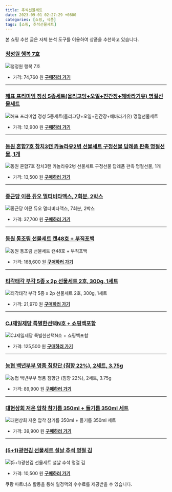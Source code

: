 ```yaml
---
title: 추석선물세트
date: 2023-09-01 02:27:29 +0800
categories: [쇼핑, 식품]
tags: [쇼핑, 추석선물세트]
---
```

본 쇼핑 추천 글은 자체 분석 도구를 이용하여 상품을 추천하고 있습니다.
### [청정원 행복 7호](https://link.coupang.com/re/AFFSDP?lptag=AF1030537&pageKey=7530697391&itemId=19772111729&vendorItemId=82628310301&traceid=V0-153-6df051696b603bae&requestid=20230907022729883229586950&token=31850C%7CMIXED)
![청정원 행복 7호](https://ads-partners.coupang.com/image1/jB9hj0ICRpaO6t_wjKUUoua8U4oF-82uzfhjLr4oF5yqMLHuHROWFfFPZLBmWtULXc-g6QAguHX_6tPm6KTfHHL7dbfn3LKqFflc-W9N2d4JmOfnmmE1TunKQ1qcJtX76JOcN1wSfeBkE-H02Ok8dRfBPgQMCHUNsFyA8btvPh2ZR4z3_XpBOU9wkY0y62lf9XKArVCohoHC1D7HX7D3HkcN_jrbelK3sFTxZrA6HHm7Fexk7y1bjAFEZW5yJDTlIt1LZG6q6xeD9fJGi5FxFzWF)
- 가격: 74,760 원
[**구매하러 가기**](https://link.coupang.com/re/AFFSDP?lptag=AF1030537&pageKey=7530697391&itemId=19772111729&vendorItemId=82628310301&traceid=V0-153-6df051696b603bae&requestid=20230907022729883229586950&token=31850C%7CMIXED)
---
### [해표 프리미엄 정성 5종세트(올리고당+오일+진간장+해바라기유) 명절선물세트](https://link.coupang.com/re/AFFSDP?lptag=AF1030537&pageKey=6072241132&itemId=11216071283&vendorItemId=78493569925&traceid=V0-153-dcb5db4a8b9cbf0b&requestid=20230907022729883229586950&token=31850C%7CMIXED)
![해표 프리미엄 정성 5종세트(올리고당+오일+진간장+해바라기유) 명절선물세트](https://ads-partners.coupang.com/image1/1gCLjhAklgzChZ3u1oIRNXCrro38OMpSaFwn2O9-SpRIO50nQek-Taj4xPGEHainl8JtbOIS8P-e061Rqb7UL9-lOHX9KD7aqghtxX_Pd_Xk69Iv2f69Yg7Zz5KZu0JLLu6lj4UNs0wMSxSrzucL82CysAzfGpoV08hKJ88OqQl9oCz2KbZV5bMLFsRrHPndtbTpBvZqtjQPk30YBAZnd0c1jBgrhqAsD0AChLpnGKFWxiLeRFTbQ_TQs2zSj2OSCMXhB56XcGkfk1niA8tvTl_fBEGrdGfYr9W_Khaj6ss=)
- 가격: 12,900 원
[**구매하러 가기**](https://link.coupang.com/re/AFFSDP?lptag=AF1030537&pageKey=6072241132&itemId=11216071283&vendorItemId=78493569925&traceid=V0-153-dcb5db4a8b9cbf0b&requestid=20230907022729883229586950&token=31850C%7CMIXED)
---
### [동원 혼합7호 참치3캔 카놀라유2병 선물세트 구정선물 답례품 판촉 명절선물, 1개](https://link.coupang.com/re/AFFSDP?lptag=AF1030537&pageKey=4834290553&itemId=6241981797&vendorItemId=70210406437&traceid=V0-153-d97cff531869ed68&clickBeacon=0L4hzF5hMpaE7f40ZGjmtRUd8VfG95pjC%2BiBQao7jPg9AG0K3gjhdCofVl6VH0YP5W8Qq%2BWNbWnoHZxgj737Ey70Yz%2BKJ3ozEQePeUEpnWOM8WwzcVWyOyE3WqGylZWgKu61e9ZUwQTAaWQ7ANfRkQsu0jXwrqWG%2Bu79EIg90R4xHohQ5SBMV9QUL1%2B3Q%2BiDzayMF08Uduv0BPFQRXPsv1hyxpybxgvnG0bwh694z9G64GgOI3zInWk%2F5hQiFaupNt3W5YLI0lzxhZ0Nhj4q4%2BymoyiJNmF9VtcA7Em2jx3qQxnj2JpT%2BbAQvOs2LhBsX%2B8REgyekTgsnw1nRMtDHPXh17ljlnnQshoSpaG2SfNqBmbW2ZWhm86ZXKTTLxWFzI1ygwlfT9Z7rhRxaqv3JptNjN3%2FSCaLnhZqbrOMTJ8Y%2FAoDOWXegcaJBeiQYj0D6HvDS4M2PoSFL2mi4fbg4HyCYXCyjNqzQyB4WckrrAAmiiln1%2B4nRCbKUQP4mxTbXcdShQRHl9C%2BlIjm3MZ86g1aJotLu3XT1dqFZREbmmd%2B0B4arMQCtK6Z%2BqYh%2BCpeIgZ3B2PPO9taOKi9vXeI5ThWPM5AciyfUpfyLWVqO0r2r8C3ds1BWSzhm4y5uMwEvYa6ygj0Scy1iZyhUHNKhV8kWMLJPWxXFsl%2FI%2FLZTqyFHc8tY%2FSO4pwbe3l700iNhG6u17oedpc5zMuV%2B9eibA3y9i8HHMWJVs%2FUanv1XLMt8dvkblbLsFGu3MFo3gAga7%2FVoeac9Juu4hvd6IzaQEuYQnjQv90dUpSb4KsdtUVC1OxuRlJmzr%2BL4%2FQATeNj%2BdtEDT7bbcMo8eltMzBpeXT6T%2F2P1kWolmMwzFX3MgeBzq4Cwcc6kXX%2FqQVtpoWP&requestid=20230907022729883229586950&token=31850C%7CMIXED)
![동원 혼합7호 참치3캔 카놀라유2병 선물세트 구정선물 답례품 판촉 명절선물, 1개](https://ads-partners.coupang.com/image1/ajAmka8gd3doARgcao24CWFmZwxl9JwS_a15jghdtfkNOBemzXWg1KD0iO5xVuK2jzk9jUaO6-nOd0UkEUFsPaYO7TxnnOMjgTIhCnKhTmmPcrECMVW5wLTsI7Mb8BI3EBxIFUS8Ww7Zn8E42ObZq_3W1R405rmqE2SGy-CFO0nFsJMKNoAB71WaG_25txo1KZyO9VL3GJTjv11cr80Rw4NZOTk9ULAxYYdAGSQPUsY-muZFfJbexazOWuG8l2imSRZMt7YA7mK4fzqDh1Um6z2d9vAbOZkMtJkBgj5C70Ka4OrjRA==)
- 가격: 13,500 원
[**구매하러 가기**](https://link.coupang.com/re/AFFSDP?lptag=AF1030537&pageKey=4834290553&itemId=6241981797&vendorItemId=70210406437&traceid=V0-153-d97cff531869ed68&clickBeacon=0L4hzF5hMpaE7f40ZGjmtRUd8VfG95pjC%2BiBQao7jPg9AG0K3gjhdCofVl6VH0YP5W8Qq%2BWNbWnoHZxgj737Ey70Yz%2BKJ3ozEQePeUEpnWOM8WwzcVWyOyE3WqGylZWgKu61e9ZUwQTAaWQ7ANfRkQsu0jXwrqWG%2Bu79EIg90R4xHohQ5SBMV9QUL1%2B3Q%2BiDzayMF08Uduv0BPFQRXPsv1hyxpybxgvnG0bwh694z9G64GgOI3zInWk%2F5hQiFaupNt3W5YLI0lzxhZ0Nhj4q4%2BymoyiJNmF9VtcA7Em2jx3qQxnj2JpT%2BbAQvOs2LhBsX%2B8REgyekTgsnw1nRMtDHPXh17ljlnnQshoSpaG2SfNqBmbW2ZWhm86ZXKTTLxWFzI1ygwlfT9Z7rhRxaqv3JptNjN3%2FSCaLnhZqbrOMTJ8Y%2FAoDOWXegcaJBeiQYj0D6HvDS4M2PoSFL2mi4fbg4HyCYXCyjNqzQyB4WckrrAAmiiln1%2B4nRCbKUQP4mxTbXcdShQRHl9C%2BlIjm3MZ86g1aJotLu3XT1dqFZREbmmd%2B0B4arMQCtK6Z%2BqYh%2BCpeIgZ3B2PPO9taOKi9vXeI5ThWPM5AciyfUpfyLWVqO0r2r8C3ds1BWSzhm4y5uMwEvYa6ygj0Scy1iZyhUHNKhV8kWMLJPWxXFsl%2FI%2FLZTqyFHc8tY%2FSO4pwbe3l700iNhG6u17oedpc5zMuV%2B9eibA3y9i8HHMWJVs%2FUanv1XLMt8dvkblbLsFGu3MFo3gAga7%2FVoeac9Juu4hvd6IzaQEuYQnjQv90dUpSb4KsdtUVC1OxuRlJmzr%2BL4%2FQATeNj%2BdtEDT7bbcMo8eltMzBpeXT6T%2F2P1kWolmMwzFX3MgeBzq4Cwcc6kXX%2FqQVtpoWP&requestid=20230907022729883229586950&token=31850C%7CMIXED)
---
### [종근당 이뮨 듀오 멀티비타맥스, 7회분, 2박스](https://link.coupang.com/re/AFFSDP?lptag=AF1030537&pageKey=7158897778&itemId=18626778193&vendorItemId=85762152300&traceid=V0-153-73ed4b65f8b9d0a6&clickBeacon=0L4hzF5hMpaE7f40ZGjmtRUd8VfG95pjC%2BiBQao7jPg9AG0K3gjhdCofVl6VH0YP5W8Qq%2BWNbWnoHZxgj737Ey70Yz%2BKJ3ozEQePeUEpnWNdP%2BK%2Fpkl01nfQ1oXptMQxKu61e9ZUwQTAaWQ7ANfRkR20azVm%2BM8IhOYemBqgJSdRJ3FWUtvS6FvBkErNXbtGzayMF08Uduv0BPFQRXPsv1hyxpybxgvnG0bwh694z9G64GgOI3zInWk%2F5hQiFaupn6U6t5q2s15h6VJFjYBiOoUYH%2FgH%2BS4C9czu%2F6HPjQQN5wHllvhzKDa6%2Bw%2FpfBJEgofXPOh4haw7FKycdYOVHjqxWbE%2Fpf6TriViWpIxcL0DUYWjnzvB0%2BQ%2FIi9ZrfeHKgFZ83PTblUYD9IWZzIFMT4kyC%2FudVX17HWH4TafjjmgmTXLhlJAZddhj44DtHbW75ajF8HRV5rqzH4Yu39bJOcHVKJYHrMCWENc5J6okRv8zM4tMexYb2oJE7eVCxaT1D0VOsoVCdSmc8iAPeuKAmPu7KL9sL7ETtQhd5djioW%2F1O2C88A9c7zKYnazJ2bVKd68Xwm0FjWc6Zl%2BjsqHWmcpbpmfc2PPN0u9wJ6Uh2qPRv1fnMjCH%2B0CoONJdvkwaWYypoZkd7V0%2FjsUWGxObf%2BoAtbiDXtPh39QvIT7cRI83fgWhSPRUmA7NOIUhXivc0QQdj2iESIgi7j3q50qdzIWvsNAisrGhAcNhQn2xV0JO7cdcV7c7JxVlFCn97b0IkWOT0jlb%2FpaN%2Bt3k08%2Fs1MPWsaVzTjiS%2FGfZofBnCLoaKXwDOWnfzXJK7Zw0LUcogydlKx2cxqDE4uIBVCidDS9mWKErl%2FIPlG6kZC5OVO0rJz9ku1u2Gckitf96LRY&requestid=20230907022729883229586950&token=31850C%7CMIXED)
![종근당 이뮨 듀오 멀티비타맥스, 7회분, 2박스](https://ads-partners.coupang.com/image1/VY4NakbcP2YmP7pGVaDhVS1hUOv5Cy1VzasVWe0xCr7rSS4z8N_E0qfn55-fxb65xpLxdIB23Fo1vuD0xk9OQwVk3Vx9_bIVN0roMox4be5hsbd7fx95Lr09FMWHE7dfE4qW4kQRJL4BXLtEDgxjtzQBEF_lTEjl370qoiSVW3-hCrwS6UECoxpVutu6ma2uMAsr2cKCVKlNzOixeAhBUt2bTJsaYjMaLknbUMXrlya02DT1VxzJHF6MHZuvL_0Kd9ipTpTahWIBDM7SlC5QXtVHbD2a)
- 가격: 37,700 원
[**구매하러 가기**](https://link.coupang.com/re/AFFSDP?lptag=AF1030537&pageKey=7158897778&itemId=18626778193&vendorItemId=85762152300&traceid=V0-153-73ed4b65f8b9d0a6&clickBeacon=0L4hzF5hMpaE7f40ZGjmtRUd8VfG95pjC%2BiBQao7jPg9AG0K3gjhdCofVl6VH0YP5W8Qq%2BWNbWnoHZxgj737Ey70Yz%2BKJ3ozEQePeUEpnWNdP%2BK%2Fpkl01nfQ1oXptMQxKu61e9ZUwQTAaWQ7ANfRkR20azVm%2BM8IhOYemBqgJSdRJ3FWUtvS6FvBkErNXbtGzayMF08Uduv0BPFQRXPsv1hyxpybxgvnG0bwh694z9G64GgOI3zInWk%2F5hQiFaupn6U6t5q2s15h6VJFjYBiOoUYH%2FgH%2BS4C9czu%2F6HPjQQN5wHllvhzKDa6%2Bw%2FpfBJEgofXPOh4haw7FKycdYOVHjqxWbE%2Fpf6TriViWpIxcL0DUYWjnzvB0%2BQ%2FIi9ZrfeHKgFZ83PTblUYD9IWZzIFMT4kyC%2FudVX17HWH4TafjjmgmTXLhlJAZddhj44DtHbW75ajF8HRV5rqzH4Yu39bJOcHVKJYHrMCWENc5J6okRv8zM4tMexYb2oJE7eVCxaT1D0VOsoVCdSmc8iAPeuKAmPu7KL9sL7ETtQhd5djioW%2F1O2C88A9c7zKYnazJ2bVKd68Xwm0FjWc6Zl%2BjsqHWmcpbpmfc2PPN0u9wJ6Uh2qPRv1fnMjCH%2B0CoONJdvkwaWYypoZkd7V0%2FjsUWGxObf%2BoAtbiDXtPh39QvIT7cRI83fgWhSPRUmA7NOIUhXivc0QQdj2iESIgi7j3q50qdzIWvsNAisrGhAcNhQn2xV0JO7cdcV7c7JxVlFCn97b0IkWOT0jlb%2FpaN%2Bt3k08%2Fs1MPWsaVzTjiS%2FGfZofBnCLoaKXwDOWnfzXJK7Zw0LUcogydlKx2cxqDE4uIBVCidDS9mWKErl%2FIPlG6kZC5OVO0rJz9ku1u2Gckitf96LRY&requestid=20230907022729883229586950&token=31850C%7CMIXED)
---
### [동원 통조림 선물세트 캔48호 + 부직포백](https://link.coupang.com/re/AFFSDP?lptag=AF1030537&pageKey=6303948015&itemId=13029568540&vendorItemId=71463830996&traceid=V0-153-e34b104e464abdbe&requestid=20230907022729883229586950&token=31850C%7CMIXED)
![동원 통조림 선물세트 캔48호 + 부직포백](https://ads-partners.coupang.com/image1/gy0iIWEE65-I3of8g798_6enb0iem9gkgSrtyhmCH-A-Bso-IK60e36CIIoqdsX9xfS_Dw0Ypq86lHp5zre1t6XVdTJ8wP_Mh4kmHqz_5Hf7jgAH_BLZxaeEGdpgrrVbfeXrx8xDhRw4aIux8Kc4V03o2Mb5hVOr1ZKF9bv8EQOn55_tQJhYeqMPYepKo4VNPH9cKNdap6zspOQlu4oCejMV1Cv_hEBFyn04BzeXmFe-cyGmRt_QSENUVml7PIYQtvfYRfk_4Yq7Kk4M1__y)
- 가격: 168,600 원
[**구매하러 가기**](https://link.coupang.com/re/AFFSDP?lptag=AF1030537&pageKey=6303948015&itemId=13029568540&vendorItemId=71463830996&traceid=V0-153-e34b104e464abdbe&requestid=20230907022729883229586950&token=31850C%7CMIXED)
---
### [티각태각 부각 5종 x 2p 선물세트 2호, 300g, 1세트](https://link.coupang.com/re/AFFSDP?lptag=AF1030537&pageKey=6225928619&itemId=12485011928&vendorItemId=79753743915&traceid=V0-153-083574cc09004fec&clickBeacon=0L4hzF5hMpaE7f40ZGjmtRUd8VfG95pjC%2BiBQao7jPg9AG0K3gjhdCofVl6VH0YP5W8Qq%2BWNbWnoHZxgj737Ey70Yz%2BKJ3ozEQePeUEpnWM1r7QNbPHh0qsPprD5nneqKu61e9ZUwQTAaWQ7ANfRkY8wRQW3%2F5k1H8pExINoqfLc6zuLojpmrJapABl2mjsJzayMF08Uduv0BPFQRXPsv1hyxpybxgvnG0bwh694z9G64GgOI3zInWk%2F5hQiFaup4GRYSOHQy3T%2FVwLv84ULO2rcCTQXj8mtO3KiBag4zhnuksChHnyjxL5vxXZPrGmteqPvoRW0XuGWYnTK9NFC0JRB3v2Qu2k61j%2Fbufz1GNcMzHrtPyuPfVEgTPYtYM4bkYz9CWdXVbbzfpguuaLHnfoh04SCA4XK5as0sMyLBQnwPyjFyCqUQooa%2BG%2FAMSTGxPKj3XzmtTpuiYpp8IBarEzzAj6dC3M%2BUdbThlRWYMMfJhHF%2FHrVqJ5YSdww%2F%2F9gFI30R19nxCVkNq0fhQXa%2FDldW2n33Z%2BoCC7VKgF3Hnl8Nw1ksN0lQpgSjaF67wdmng%2BzlDfFRPUxNrfzgZqZXRik8XG7KtnpedTaJ0GXOnFk9UEWq61g5DKYSIVu0k3%2BLidtLI5R8bbliEkvpgvU0Zd%2FB%2Bc4n3TXtAUscEOO20iv08YmtZTZgmU7rFv00D1nRd2WpEOvj6QQaekKbElAy6DFHgXhEUBO5VWC1H5ZlhGSkt53VAGkE%2FYvn4FAKpRr25vI5DYLmRRPOMiT2cK86B6DSP%2FQR3TtvfQjjqNUousdcZw5OyoQN6vXsfWm%2B0y3HNh2YBxIQcYbsK71100hQK2ilFOAGrl%2F07sW1m0sfyMhlMLyWkmZtYwdeFmCFQ%2Fo&requestid=20230907022729883229586950&token=31850C%7CMIXED)
![티각태각 부각 5종 x 2p 선물세트 2호, 300g, 1세트](https://ads-partners.coupang.com/image1/sBHtuEspou949q6RsLPvmfodNSwh4DRMPWzV6k-oCU6nyDUHJ1d1TIx7R_vX0PziZn86rSAMh-E74wYfx8bu12maaQANFlqLS8DlX6BB2WWyK4kYYeDu_BVtC5J2xPw3AP1iaK43fjTUinIYvHCEl0j-PMrvGd54arQFNTgTh52M7U89DSvehWUxTFjhydcE4O0oP6e3A1yE_brQygrD6RVD3X7MxO5bcuhIyERULbxbYPYoVGXqzB1x2Vfr25GGN1Qs7d8TZcjCsWil_QgOoGSmuy0u)
- 가격: 21,970 원
[**구매하러 가기**](https://link.coupang.com/re/AFFSDP?lptag=AF1030537&pageKey=6225928619&itemId=12485011928&vendorItemId=79753743915&traceid=V0-153-083574cc09004fec&clickBeacon=0L4hzF5hMpaE7f40ZGjmtRUd8VfG95pjC%2BiBQao7jPg9AG0K3gjhdCofVl6VH0YP5W8Qq%2BWNbWnoHZxgj737Ey70Yz%2BKJ3ozEQePeUEpnWM1r7QNbPHh0qsPprD5nneqKu61e9ZUwQTAaWQ7ANfRkY8wRQW3%2F5k1H8pExINoqfLc6zuLojpmrJapABl2mjsJzayMF08Uduv0BPFQRXPsv1hyxpybxgvnG0bwh694z9G64GgOI3zInWk%2F5hQiFaup4GRYSOHQy3T%2FVwLv84ULO2rcCTQXj8mtO3KiBag4zhnuksChHnyjxL5vxXZPrGmteqPvoRW0XuGWYnTK9NFC0JRB3v2Qu2k61j%2Fbufz1GNcMzHrtPyuPfVEgTPYtYM4bkYz9CWdXVbbzfpguuaLHnfoh04SCA4XK5as0sMyLBQnwPyjFyCqUQooa%2BG%2FAMSTGxPKj3XzmtTpuiYpp8IBarEzzAj6dC3M%2BUdbThlRWYMMfJhHF%2FHrVqJ5YSdww%2F%2F9gFI30R19nxCVkNq0fhQXa%2FDldW2n33Z%2BoCC7VKgF3Hnl8Nw1ksN0lQpgSjaF67wdmng%2BzlDfFRPUxNrfzgZqZXRik8XG7KtnpedTaJ0GXOnFk9UEWq61g5DKYSIVu0k3%2BLidtLI5R8bbliEkvpgvU0Zd%2FB%2Bc4n3TXtAUscEOO20iv08YmtZTZgmU7rFv00D1nRd2WpEOvj6QQaekKbElAy6DFHgXhEUBO5VWC1H5ZlhGSkt53VAGkE%2FYvn4FAKpRr25vI5DYLmRRPOMiT2cK86B6DSP%2FQR3TtvfQjjqNUousdcZw5OyoQN6vXsfWm%2B0y3HNh2YBxIQcYbsK71100hQK2ilFOAGrl%2F07sW1m0sfyMhlMLyWkmZtYwdeFmCFQ%2Fo&requestid=20230907022729883229586950&token=31850C%7CMIXED)
---
### [CJ제일제당 특별한선택N호 + 쇼핑백포함](https://link.coupang.com/re/AFFSDP?lptag=AF1030537&pageKey=1098883674&itemId=12927855566&vendorItemId=87053348791&traceid=V0-153-939154db1e84cdb8&requestid=20230907022729883229586950&token=31850C%7CMIXED)
![CJ제일제당 특별한선택N호 + 쇼핑백포함](https://ads-partners.coupang.com/image1/__JhCLzKYnJD-Uok_7xTZCZWyq6C5b8Hblj3I98iNs6pLlLw-Yw4kTQWnLm6XhFbr5bzstvg-RNl37wYAe8ao1oIj5UzqqOfo1bJ45Boc66xf1nHN5IhufdKG2gSxgDWkcnMlqrNb_2mwYZsG527233KnzYJSedUiFP9z6VMBxJUtJemj0ezDIIx9OJ9IMck7WKoNIziem0exnrgyt6hXtVsjIYU5T8j_WRLqAVBbKNI3haPPNunqmv3dwHVBLaoseFSkjDS644VhhL0IuCsWJveLXCI_1ZFg9PbFsclcfk=)
- 가격: 125,500 원
[**구매하러 가기**](https://link.coupang.com/re/AFFSDP?lptag=AF1030537&pageKey=1098883674&itemId=12927855566&vendorItemId=87053348791&traceid=V0-153-939154db1e84cdb8&requestid=20230907022729883229586950&token=31850C%7CMIXED)
---
### [농협 백년부부 명품 침향단 (침향 22%), 2세트, 3.75g](https://link.coupang.com/re/AFFSDP?lptag=AF1030537&pageKey=6223271399&itemId=13020121873&vendorItemId=83917051254&traceid=V0-153-a522a63e4ac65320&clickBeacon=0L4hzF5hMpaE7f40ZGjmtRUd8VfG95pjC%2BiBQao7jPg9AG0K3gjhdCofVl6VH0YP5W8Qq%2BWNbWnoHZxgj737Ey70Yz%2BKJ3ozEQePeUEpnWOdJg%2BvD3RqTertbPXoVfMPKu61e9ZUwQTAaWQ7ANfRkUxf%2FK9b315QpdhRSAnxJ64RnNuNOzeDGCM5MlX%2Fb6SwzayMF08Uduv0BPFQRXPsv1hyxpybxgvnG0bwh694z9G64GgOI3zInWk%2F5hQiFaupR9ptG5hizoJplCmDLPqNwyNCuLJu3mA%2FwCuSQfOmkdYHnIE3bOr7XQpvNNP9MTZp9OhMOLuNY2%2F5V0Z4NuU5BI0BoTIXHqh7NL0h72%2B%2FKKyB%2BARxaVWx%2FzAhQhI3zXhDAuecG2IETXRjAFnmkY3TOTNODL5CEdA%2BPILnrWAL4VuGwtrs%2BulyIZM3YuSjD3pcIzK8yOMvbkUtEaMckb%2FNdN7k67RAo0O3bxURYpbb3ANb%2F2D16KuwR7DLip6eQHMQbp7KaF2w2%2Fn8DDKYECj5G9rhuAhM8bXjRqEe2hk8PHEmiiln1%2B4nRCbKUQP4mxTbXcdShQRHl9C%2BlIjm3MZ86rPcTQTF8%2Fzigb57Q6O6svA3815mRyiSVOzkOMCXSyVAq%2FOlZZEuQ%2FcdVmb%2BkD85uR227Wd7vLJYbYfLePbN4BlKvXRY%2FyegpWzJ3bmveWuq4LjrnWu5D%2FC%2FFrMne1csEVeZ%2Fl3b7FGhd3DwLY3pT1KIKIMUVuB%2BEWQceL8f6kXZxZMqRe1546hFrWf%2BogyWCro%2FYAPlfY1UOgpHEHe0EFEvcGdXqcVifX6kBf7i1RbJYCwlNaiFyRf0%2F8qrvzrdYtWHApaR5q25%2BlYIIaddsE6ERDWD7afuyIqrqtZbSUiz&requestid=20230907022729883229586950&token=31850C%7CMIXED)
![농협 백년부부 명품 침향단 (침향 22%), 2세트, 3.75g](https://ads-partners.coupang.com/image1/O9SUsq-k_DtSkmGOOyfC_Es9GCh9Gt2xnsb8_BDmrkoEBHwNEgRAYr5PA58z_Tom8jeMXmOZ7EMA0_fhGJzWW_eJSyFiDxJUEhDtXQ4nxwPY1Bg7Vv6kkGKhk550BATqMKPdmBrMmSKxz7frHhMLNp90f-wbg-yMqRfJ1nJf6jYH_be33NoyggEQqhM17WQ3YHrjTuQ_QkMgO3Y7jrunW7sI_2MOO6RgYuiLrvNZBQgzEiCfBS5zaxtpL0U5sRvJgzcjJosaQx8oG2yX7E7_3w-b7V1JspYEgpI_ZPC2QQuvW_cl)
- 가격: 89,900 원
[**구매하러 가기**](https://link.coupang.com/re/AFFSDP?lptag=AF1030537&pageKey=6223271399&itemId=13020121873&vendorItemId=83917051254&traceid=V0-153-a522a63e4ac65320&clickBeacon=0L4hzF5hMpaE7f40ZGjmtRUd8VfG95pjC%2BiBQao7jPg9AG0K3gjhdCofVl6VH0YP5W8Qq%2BWNbWnoHZxgj737Ey70Yz%2BKJ3ozEQePeUEpnWOdJg%2BvD3RqTertbPXoVfMPKu61e9ZUwQTAaWQ7ANfRkUxf%2FK9b315QpdhRSAnxJ64RnNuNOzeDGCM5MlX%2Fb6SwzayMF08Uduv0BPFQRXPsv1hyxpybxgvnG0bwh694z9G64GgOI3zInWk%2F5hQiFaupR9ptG5hizoJplCmDLPqNwyNCuLJu3mA%2FwCuSQfOmkdYHnIE3bOr7XQpvNNP9MTZp9OhMOLuNY2%2F5V0Z4NuU5BI0BoTIXHqh7NL0h72%2B%2FKKyB%2BARxaVWx%2FzAhQhI3zXhDAuecG2IETXRjAFnmkY3TOTNODL5CEdA%2BPILnrWAL4VuGwtrs%2BulyIZM3YuSjD3pcIzK8yOMvbkUtEaMckb%2FNdN7k67RAo0O3bxURYpbb3ANb%2F2D16KuwR7DLip6eQHMQbp7KaF2w2%2Fn8DDKYECj5G9rhuAhM8bXjRqEe2hk8PHEmiiln1%2B4nRCbKUQP4mxTbXcdShQRHl9C%2BlIjm3MZ86rPcTQTF8%2Fzigb57Q6O6svA3815mRyiSVOzkOMCXSyVAq%2FOlZZEuQ%2FcdVmb%2BkD85uR227Wd7vLJYbYfLePbN4BlKvXRY%2FyegpWzJ3bmveWuq4LjrnWu5D%2FC%2FFrMne1csEVeZ%2Fl3b7FGhd3DwLY3pT1KIKIMUVuB%2BEWQceL8f6kXZxZMqRe1546hFrWf%2BogyWCro%2FYAPlfY1UOgpHEHe0EFEvcGdXqcVifX6kBf7i1RbJYCwlNaiFyRf0%2F8qrvzrdYtWHApaR5q25%2BlYIIaddsE6ERDWD7afuyIqrqtZbSUiz&requestid=20230907022729883229586950&token=31850C%7CMIXED)
---
### [대현상회 저온 압착 참기름 350ml + 들기름 350ml 세트](https://link.coupang.com/re/AFFSDP?lptag=AF1030537&pageKey=4868848511&itemId=6323516980&vendorItemId=81497259296&traceid=V0-153-94e771e53b35786c&requestid=20230907022729883229586950&token=31850C%7CMIXED)
![대현상회 저온 압착 참기름 350ml + 들기름 350ml 세트](https://ads-partners.coupang.com/image1/aT0b29rM7EKdmUp2aT9H_SuzP25KMJJpjmZJLLxWgD3UE2Bd1PQsNWvz6Qfnijy0sNRbgM25WCb7DotUd-kkTTung_Dp6crjza8skkzt27jm0A8FWa8mjcmRUxDpfsIeGX216Lo3Y1lGNm5HALVfDlK6AVHVVb1ll4zCq_-9ududberwlmXY_RlIBvh1eB4gC_NvV7WWs7xjNPMntGpaEIlAfXyRrJAUXWHk0kzQEyTcKqBwJwVQlkfy0YIkTnX07TePoRFpoD6XG2dK5fMGxDXMAFBEV14PGhj7RY0AUA==)
- 가격: 39,900 원
[**구매하러 가기**](https://link.coupang.com/re/AFFSDP?lptag=AF1030537&pageKey=4868848511&itemId=6323516980&vendorItemId=81497259296&traceid=V0-153-94e771e53b35786c&requestid=20230907022729883229586950&token=31850C%7CMIXED)
---
### [(5+1)광천김 선물세트 설날 추석 명절 김](https://link.coupang.com/re/AFFSDP?lptag=AF1030537&pageKey=2041093504&itemId=3469906131&vendorItemId=71456245422&traceid=V0-153-473ba29940815961&clickBeacon=0L4hzF5hMpaE7f40ZGjmtRUd8VfG95pjC%2BiBQao7jPg9AG0K3gjhdCofVl6VH0YP5W8Qq%2BWNbWnoHZxgj737Ey70Yz%2BKJ3ozEQePeUEpnWOAo5SyOfgmDyDxUPQ2gyFkXy2S8YoTDRB2Ml%2FE4zIEtN9OwniPK7aFklTI8I5ZDQqB1AXFE4r4Xspa73ND6DTJzayMF08Uduv0BPFQRXPsv1hyxpybxgvnG0bwh694z9G64GgOI3zInWk%2F5hQiFaup4GRYSOHQy3T%2FVwLv84ULOwDJ1aCIe%2FhgsuJ5pnXEr7PoILaWaynFwlvAXyk7hY05oCtlbEjpyzjF4Rxy0Ozp2u5CeyAadaZpeGpGSyWdB5gDagZkiryljP9fEQy19bZG0ABIoa74PVo%2By4qKKIF40phJPczZFXJdmPHbq%2BpOwGK54I42EVIlx4H2DECYxB5lGdHbE8NQ%2BLNQ3HEr9NrrUIGBNui7DP6InCOl9uJx23wM%2F4Ivc0PQZU74OayBquRaQ4Q6EuG0eqWv0%2B8DIX2KMtNVmKqI4xWDxDtJKQQBX54fJhHF%2FHrVqJ5YSdww%2F%2F9gFI30R19nxCVkNq0fhQXa%2FJR6h88LoBXjM%2FCNiu%2FfLfzLJTfO95QjOibMGNGubYorrNg2lTsgMsoqiIHDYA%2Flrsf194hJ9Y7sOXpCe33eZGjVXpHXFsEcry5xdcvOXlvVvYa6ygj0Scy1iZyhUHNKhQw%2FHuEWlkgkMrzf4kmCuLfa%2FXOJOmpRw80oGeU52XRngjBhOy4yQeAiEdOfoREN0Kpia1vE3u%2BNwOlL6gFfYoyPPcwq2ZJfXo0pEa0BAyNLUuiVo%2BpnyW1f2EET6zOFRa3NuKEyaCRPwX6ezBnUwFdAc5J0KwE962F9T8VBj7M6&requestid=20230907022729883229586950&token=31850C%7CMIXED)
![(5+1)광천김 선물세트 설날 추석 명절 김](https://ads-partners.coupang.com/image1/hmcy4XIYS3IM8ZERhmv0V0A4jejbRMnwnVYn9pC_JEDnqmJYXh5FVSYRx4pyX666JJqs7BtKh1WnfqgLYaB4NBhn1LutouLHOd7TS-3xw-_z9pGqV34_Y3G-RyWo9lfhkEaaoT5jybQ04ePju3p-VZ9XwTpfnkUC3UFP6Mq7NYWD8fgkAv1ixnezBB776d1bqkmDRFbZ8rPzk_B430W1O9qiLWlM9s3X5RYDEFPCherwVo1rejkD4pddhYk1OrZRimw6Si2Ronldv65LyY1UTf7AJNAhWcls64jBzBXJz_Dv6d0U_L4=)
- 가격: 10,500 원
[**구매하러 가기**](https://link.coupang.com/re/AFFSDP?lptag=AF1030537&pageKey=2041093504&itemId=3469906131&vendorItemId=71456245422&traceid=V0-153-473ba29940815961&clickBeacon=0L4hzF5hMpaE7f40ZGjmtRUd8VfG95pjC%2BiBQao7jPg9AG0K3gjhdCofVl6VH0YP5W8Qq%2BWNbWnoHZxgj737Ey70Yz%2BKJ3ozEQePeUEpnWOAo5SyOfgmDyDxUPQ2gyFkXy2S8YoTDRB2Ml%2FE4zIEtN9OwniPK7aFklTI8I5ZDQqB1AXFE4r4Xspa73ND6DTJzayMF08Uduv0BPFQRXPsv1hyxpybxgvnG0bwh694z9G64GgOI3zInWk%2F5hQiFaup4GRYSOHQy3T%2FVwLv84ULOwDJ1aCIe%2FhgsuJ5pnXEr7PoILaWaynFwlvAXyk7hY05oCtlbEjpyzjF4Rxy0Ozp2u5CeyAadaZpeGpGSyWdB5gDagZkiryljP9fEQy19bZG0ABIoa74PVo%2By4qKKIF40phJPczZFXJdmPHbq%2BpOwGK54I42EVIlx4H2DECYxB5lGdHbE8NQ%2BLNQ3HEr9NrrUIGBNui7DP6InCOl9uJx23wM%2F4Ivc0PQZU74OayBquRaQ4Q6EuG0eqWv0%2B8DIX2KMtNVmKqI4xWDxDtJKQQBX54fJhHF%2FHrVqJ5YSdww%2F%2F9gFI30R19nxCVkNq0fhQXa%2FJR6h88LoBXjM%2FCNiu%2FfLfzLJTfO95QjOibMGNGubYorrNg2lTsgMsoqiIHDYA%2Flrsf194hJ9Y7sOXpCe33eZGjVXpHXFsEcry5xdcvOXlvVvYa6ygj0Scy1iZyhUHNKhQw%2FHuEWlkgkMrzf4kmCuLfa%2FXOJOmpRw80oGeU52XRngjBhOy4yQeAiEdOfoREN0Kpia1vE3u%2BNwOlL6gFfYoyPPcwq2ZJfXo0pEa0BAyNLUuiVo%2BpnyW1f2EET6zOFRa3NuKEyaCRPwX6ezBnUwFdAc5J0KwE962F9T8VBj7M6&requestid=20230907022729883229586950&token=31850C%7CMIXED)


쿠팡 파트너스 활동을 통해 일정액의 수수료를 제공받을 수 있습니다.
